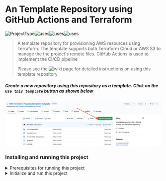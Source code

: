 # An Template Repository using GitHub Actions and Terraform
![ProjectType](https://img.shields.io/badge/project--type-terraform--template-success)![uses](https://img.shields.io/badge/uses-github--actions-success)![uses](https://img.shields.io/badge/uses-terraform-success)![uses](https://img.shields.io/badge/uses-aws--cli-success)
> A template repository for provisioning AWS resources using Terraform. The template supports both Terraform Cloud or AWS S3 to manage the the project's remote files. GitHub Actions is used to implement the CI/CD pipeline
>
> Please see the ![wiki page](https://github.com/AWS-Terraform-Projects/terraform-template/wiki) for detailed instructions on using this template repository

##### Create a new repository using this repository as a template. Click on the `Use this template` button as shown below
  
  <kbd><img src="./documentation/use-terraform-template.png" /></kbd>
  
### Installing and running this project
<details>
  <summary>Prerequisites for running this project</summary>
  
### The project has the following dependencies  
- AWS CLI version 2. To install the AWS CLI, please see [Installing, updating, and uninstalling the AWS CLI version 2](https://docs.aws.amazon.com/cli/latest/userguide/install-cliv2.html)
- Terraform CLI 0.14.2 . To install Terraform CLI, please see [Install Terraform](https://learn.hashicorp.com/tutorials/terraform/install-cli?in=terraform/aws-get-started)
</details>

<details>
  <summary>Initialize and run this project</summary>
  
  <BR></BR>
> Please see the ![wiki page](https://github.com/AWS-Terraform-Projects/terraform-template/wiki) for detailed instructions on using this template repository
 
</details>

